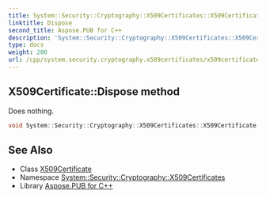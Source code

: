 ```yaml
---
title: System::Security::Cryptography::X509Certificates::X509Certificate::Dispose method
linktitle: Dispose
second_title: Aspose.PUB for C++
description: 'System::Security::Cryptography::X509Certificates::X509Certificate::Dispose method. Does nothing in C++.'
type: docs
weight: 200
url: /cpp/system.security.cryptography.x509certificates/x509certificate/dispose/
---
```

## X509Certificate::Dispose method


Does nothing.

```cpp
void System::Security::Cryptography::X509Certificates::X509Certificate::Dispose() override
```

## See Also

* Class [X509Certificate](../)
* Namespace [System::Security::Cryptography::X509Certificates](../../)
* Library [Aspose.PUB for C++](../../../)
